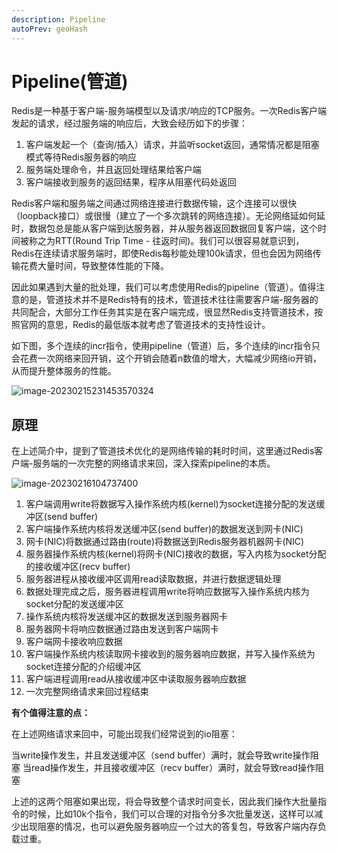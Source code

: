 ```yaml
---
description: Pipeline
autoPrev: geoHash
---
```


# Pipeline(管道)

Redis是一种基于客户端-服务端模型以及请求/响应的TCP服务。一次Redis客户端发起的请求，经过服务端的响应后，大致会经历如下的步骤：

1. 客户端发起一个（查询/插入）请求，并监听socket返回，通常情况都是阻塞模式等待Redis服务器的响应
2. 服务端处理命令，并且返回处理结果给客户端
3. 客户端接收到服务的返回结果，程序从阻塞代码处返回
   
Redis客户端和服务端之间通过网络连接进行数据传输，这个连接可以很快（loopback接口）或很慢（建立了一个多次跳转的网络连接）。无论网络延如何延时，数据包总是能从客户端到达服务器，并从服务器返回数据回复客户端，这个时间被称之为RTT(Round Trip Time - 往返时间)。我们可以很容易就意识到，Redis在连续请求服务端时，即使Redis每秒能处理100k请求，但也会因为网络传输花费大量时间，导致整体性能的下降。
​

因此如果遇到大量的批处理，我们可以考虑使用Redis的pipeline（管道）。值得注意的是，管道技术并不是Redis特有的技术，管道技术往往需要客户端-服务器的共同配合，大部分工作任务其实是在客户端完成，很显然Redis支持管道技术，按照官网的意思，Redis的最低版本就考虑了管道技术的支持性设计。
​

如下图，多个连续的incr指令，使用pipeline（管道）后，多个连续的incr指令只会花费一次网络来回开销，这个开销会随着n数值的增大，大幅减少网络io开销，从而提升整体服务的性能。

![image-20230215231453570324](https://img-blog.csdnimg.cn/img_convert/4d5798ac4a99b037a8d5ea5eeb30f180.png)

## 原理

在上述简介中，提到了管道技术优化的是网络传输的耗时时间，这里通过Redis客户端-服务端的一次完整的网络请求来回，深入探索pipeline的本质。

![image-20230216104737400](https://img.zxqs.top/20230216104745.png)

1. 客户端调用write将数据写入操作系统内核(kernel)为socket连接分配的发送缓冲区(send buffer)
2. 客户端操作系统内核将发送缓冲区(send buffer)的数据发送到网卡(NIC)
3. 网卡(NIC)将数据通过路由(route)将数据送到Redis服务器机器网卡(NIC)
4. 服务器操作系统内核(kernel)将网卡(NIC)接收的数据，写入内核为socket分配的接收缓冲区(recv buffer)
5. 服务器进程从接收缓冲区调用read读取数据，并进行数据逻辑处理
6. 数据处理完成之后，服务器进程调用write将响应数据写入操作系统内核为socket分配的发送缓冲区
7. 操作系统内核将发送缓冲区的数据发送到服务器网卡
8. 服务器网卡将响应数据通过路由发送到客户端网卡
9. 客户端网卡接收响应数据
10. 客户端操作系统内核读取网卡接收到的服务器响应数据，并写入操作系统为socket连接分配的介绍缓冲区
11. 客户端进程调用read从接收缓冲区中读取服务器响应数据
12. 一次完整网络请求来回过程结束

**有个值得注意的点：**

在上述网络请求来回中，可能出现我们经常说到的io阻塞：

当write操作发生，并且发送缓冲区（send buffer）满时，就会导致write操作阻塞
当read操作发生，并且接收缓冲区（recv buffer）满时，就会导致read操作阻塞

上述的这两个阻塞如果出现，将会导致整个请求时间变长，因此我们操作大批量指令的时候，比如10k个指令，我们可以合理的对指令分多次批量发送，这样可以减少出现阻塞的情况，也可以避免服务器响应一个过大的答复包，导致客户端内存负载过重。